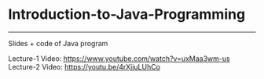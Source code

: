 # Introduction-to-Java-Programming
<hr>
Slides + code of Java program 

Lecture-1 Video: https://www.youtube.com/watch?v=uxMaa3wm-us <br>
Lecture-2 Video: https://youtu.be/4rXjjuLUhCo
